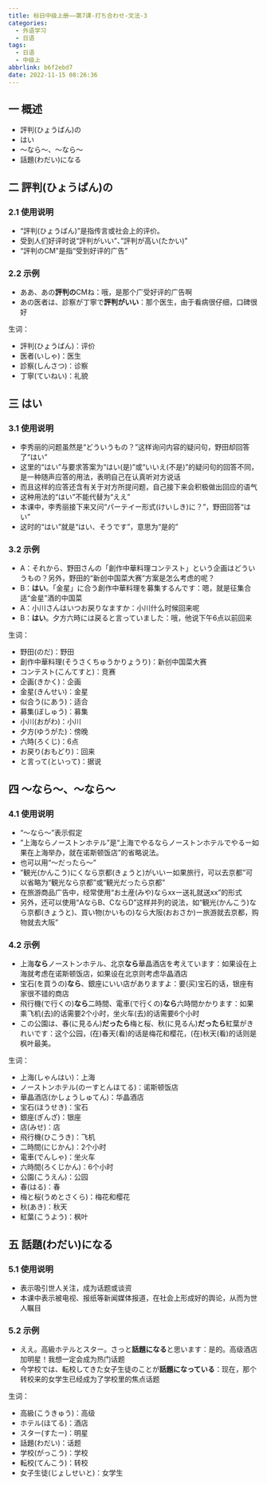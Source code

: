 ```yaml
---
title: 标日中级上册——第7课-打ち合わせ-文法-3
categories:
  - 外语学习
  - 日语
tags:
  - 日语
  - 中级上
abbrlink: b6f2ebd7
date: 2022-11-15 08:26:36
---
```

## 一 概述

* 評判(ひょうばん)の
* はい
* ～なら～、～なら～
* 話題(わだい)になる

<!--more-->

## 二 評判(ひょうばん)の

### 2.1 使用说明

* “評判(ひょうばん)”是指传言或社会上的评价。
* 受到人们好评时说“評判がいい”、”評判が高い(たかい)”
* “評判のCM”是指“受到好评的广告”

### 2.2 示例

* ああ、あの**評判の**CMね：哦，是那个广受好评的广告啊
* あの医者は、診察が丁寧で**評判がいい**：那个医生，由于看病很仔细，口碑很好

生词：

* 評判(ひょうばん)：评价
* 医者(いしゃ)：医生
* 診察(しんさつ)：诊察
* 丁寧(ていねい)：礼貌

## 三 はい

### 3.1 使用说明

* 李秀丽的问题虽然是“どういうもの？”这样询问内容的疑问句，野田却回答了“はい”
* 这里的“はい”与要求答案为“はい(是)”或“いいえ(不是)”的疑问句的回答不同，是一种随声应答的用法，表明自己在认真听对方说话
* 而且这样的应答还含有关于对方所提问题，自己接下来会积极做出回应的语气
* 这种用法的“はい”不能代替为“ええ”
* 本课中，李秀丽接下来又问“パーテイー形式(けいしき)に？”，野田回答“はい”
* 这时的“はい”就是“はい、そうです”，意思为“是的”

### 3.2 示例

* A：それから、野田さんの「創作中華料理コンテスト」という企画はどういうもの？另外，野田的“新创中国菜大赛”方案是怎么考虑的呢？
* B：**はい**。「金星」に合う創作中華料理を募集するんです：嗯，就是征集合适“金星”酒的中国菜
* A：小川さんはいつお戻りなますか：小川什么时候回来呢
* B：**はい**。夕方六時には戻ると言っていました：哦，他说下午6点以前回来

生词：

* 野田(のだ)：野田
* 創作中華料理(そうさくちゅうかりょうり)：新创中国菜大赛
* コンテスト(こんてすと)：竞赛
* 企画(きかく)：企画
* 金星(きんせい)：金星
* 似合う(にあう)：适合
* 募集(ぼしゅう)：募集
* 小川(おがわ)：小川
* 夕方(ゆうがた)：傍晚
* 六時(ろくじ)：6点
* お戻り(おもどり)：回来
* と言って(といって)：据说

## 四 ～なら～、～なら～

### 4.1 使用说明

* “～なら～”表示假定
* ”上海ならノーストンホテル”是“上海でやるならノーストンホテルでやるー如果在上海举办，就在诺斯顿饭店”的省略说法。
* 也可以用“～だったら～”
* ”観光(かんこう)にくなら京都(きょうと)がいいー如果旅行，可以去京都”可以省略为“観光なら京都”或“観光だったら京都”
* 在旅游商品广告中，经常使用“お土産(みや)ならxxー送礼就送xx”的形式
* 另外，还可以使用“AならB、CならD”这样并列的说法，如“観光(かんこう)なら京都(きょうと)、買い物(かいもの)なら大阪(おおさか)ー旅游就去京都，购物就去大阪”

### 4.2 示例

* 上海**なら**ノーストンホテル、北京**なら**華晶酒店を考えています：如果设在上海就考虑在诺斯顿饭店，如果设在北京则考虑华晶酒店
* 宝石(を買うの)**なら**、銀座にいい店がありますよ：要(买)宝石的话，银座有家很不错的商店
* 飛行機(で行くの)**なら**二時間、電車(で行くの)**なら**六時間かかります：如果乘飞机(去)的话需要2个小时，坐火车(去)的话需要6个小时
* この公園は、春(に見るん)**だったら**梅と桜、秋(に見るん)**だったら**紅葉がきれいです：这个公园，(在)春天(看)的话是梅花和樱花，(在)秋天(看)的话则是枫叶最美。

生词：

* 上海(しゃんはい)：上海
* ノーストンホテル(のーすとんほてる)：诺斯顿饭店
* 華晶酒店(かしょうしゅてん)：华晶酒店
* 宝石(ほうせき)：宝石
* 銀座(ぎんざ)：银座
* 店(みせ)：店
* 飛行機(ひこうき)：飞机
* 二時間(にじかん)：2个小时
* 電車(でんしゃ)：坐火车
* 六時間(ろくじかん)：6个小时
* 公園(こうえん)：公园
* 春(はる)：春
* 梅と桜(うめとさくら)：梅花和樱花
* 秋(あき)：秋天
* 紅葉(こうよう)：枫叶

## 五 話題(わだい)になる

### 5.1 使用说明

* 表示吸引世人关注，成为话题或谈资
* 本课中表示被电视、报纸等新闻媒体报道，在社会上形成好的舆论，从而为世人瞩目

### 5.2 示例

* ええ。高級ホテルとスター。さっと**話題になる**と思います：是的。高级酒店加明星！我想一定会成为热门话题
* 今学校では、転校してきた女子生徒のことが**話題になっている**：现在，那个转校来的女学生已经成为了学校里的焦点话题

生词：

* 高級(こうきゅう)：高级
* ホテル(ほてる)：酒店
* スター(すたー)：明星
* 話題(わだい)：话题
* 学校(がっこう)：学校
* 転校(てんこう)：转校
* 女子生徒(じょしせいと)：女学生

  